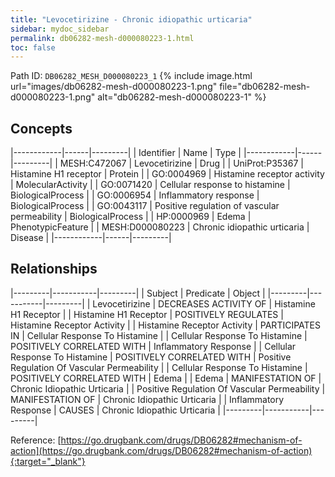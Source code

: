```yaml
---
title: "Levocetirizine - Chronic idiopathic urticaria"
sidebar: mydoc_sidebar
permalink: db06282-mesh-d000080223-1.html
toc: false 
---
```



Path ID: `DB06282_MESH_D000080223_1`
{% include image.html url="images/db06282-mesh-d000080223-1.png" file="db06282-mesh-d000080223-1.png" alt="db06282-mesh-d000080223-1" %}

## Concepts

|------------|------|---------|
| Identifier | Name | Type    |
|------------|------|---------|
| MESH:C472067 | Levocetirizine | Drug |
| UniProt:P35367 | Histamine H1 receptor | Protein |
| GO:0004969 | Histamine receptor activity | MolecularActivity |
| GO:0071420 | Cellular response to histamine | BiologicalProcess |
| GO:0006954 | Inflammatory response | BiologicalProcess |
| GO:0043117 | Positive regulation of vascular permeability | BiologicalProcess |
| HP:0000969 | Edema | PhenotypicFeature |
| MESH:D000080223 | Chronic idiopathic urticaria | Disease |
|------------|------|---------|

## Relationships

|---------|-----------|---------|
| Subject | Predicate | Object  |
|---------|-----------|---------|
| Levocetirizine | DECREASES ACTIVITY OF | Histamine H1 Receptor |
| Histamine H1 Receptor | POSITIVELY REGULATES | Histamine Receptor Activity |
| Histamine Receptor Activity | PARTICIPATES IN | Cellular Response To Histamine |
| Cellular Response To Histamine | POSITIVELY CORRELATED WITH | Inflammatory Response |
| Cellular Response To Histamine | POSITIVELY CORRELATED WITH | Positive Regulation Of Vascular Permeability |
| Cellular Response To Histamine | POSITIVELY CORRELATED WITH | Edema |
| Edema | MANIFESTATION OF | Chronic Idiopathic Urticaria |
| Positive Regulation Of Vascular Permeability | MANIFESTATION OF | Chronic Idiopathic Urticaria |
| Inflammatory Response | CAUSES | Chronic Idiopathic Urticaria |
|---------|-----------|---------|

Reference: [https://go.drugbank.com/drugs/DB06282#mechanism-of-action](https://go.drugbank.com/drugs/DB06282#mechanism-of-action){:target="_blank"}
